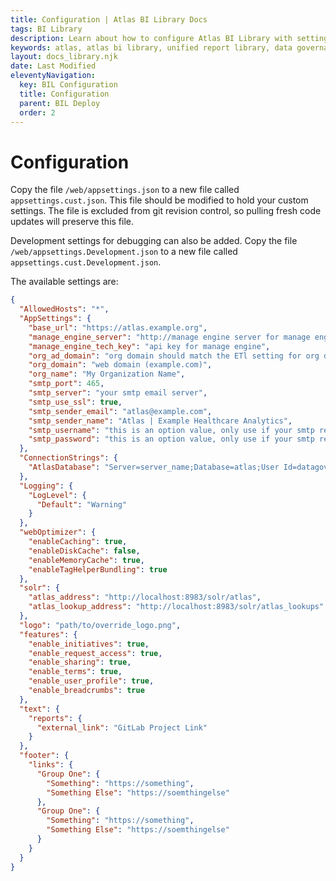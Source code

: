 ```yaml
---
title: Configuration | Atlas BI Library Docs
tags: BI Library
description: Learn about how to configure Atlas BI Library with settings for your organization and install requirements. Configuration is easly done through config files.
keywords: atlas, atlas bi library, unified report library, data governance, database, configuration
layout: docs_library.njk
date: Last Modified
eleventyNavigation:
  key: BIL Configuration
  title: Configuration
  parent: BIL Deploy
  order: 2
---
```


# Configuration

Copy the file `/web/appsettings.json` to a new file called `appsettings.cust.json`. This file should be modified to hold your custom settings. The file is excluded from git revision control, so pulling fresh code updates will preserve this file.

Development settings for debugging can also be added. Copy the file `/web/appsettings.Development.json` to a new file called `appsettings.cust.Development.json`.

The available settings are:

```json
{
  "AllowedHosts": "*",
  "AppSettings": {
    "base_url": "https://atlas.example.org",
    "manage_engine_server": "http://manage engine server for manage engine integration",
    "manage_engine_tech_key": "api key for manage engine",
    "org_ad_domain": "org domain should match the ETl setting for org domain",
    "org_domain": "web domain (example.com)",
    "org_name": "My Organization Name",
    "smtp_port": 465,
    "smtp_server": "your smtp email server",
    "smtp_use_ssl": true,
    "smtp_sender_email": "atlas@example.com",
    "smtp_sender_name": "Atlas | Example Healthcare Analytics",
    "smtp_username": "this is an option value, only use if your smtp requires auth.",
    "smtp_password": "this is an option value, only use if your smtp requires auth."
  },
  "ConnectionStrings": {
    "AtlasDatabase": "Server=server_name;Database=atlas;User Id=datagov; Password=<password>; MultipleActiveResultSets=true"
  },
  "Logging": {
    "LogLevel": {
      "Default": "Warning"
    }
  },
  "webOptimizer": {
    "enableCaching": true,
    "enableDiskCache": false,
    "enableMemoryCache": true,
    "enableTagHelperBundling": true
  },
  "solr": {
    "atlas_address": "http://localhost:8983/solr/atlas",
    "atlas_lookup_address": "http://localhost:8983/solr/atlas_lookups"
  },
  "logo": "path/to/override_logo.png",
  "features": {
    "enable_initiatives": true,
    "enable_request_access": true,
    "enable_sharing": true,
    "enable_terms": true,
    "enable_user_profile": true,
    "enable_breadcrumbs": true
  },
  "text": {
    "reports": {
      "external_link": "GitLab Project Link"
    }
  },
  "footer": {
    "links": {
      "Group One": {
        "Something": "https://something",
        "Something Else": "https://soemthingelse"
      },
      "Group One": {
        "Something": "https://something",
        "Something Else": "https://soemthingelse"
      }
    }
  }
}
```
